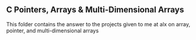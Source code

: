## C Pointers, Arrays & Multi-Dimensional Arrays

This folder contains the answer to the projects given to me at alx on array, pointer, and multi-dimensional arrays
